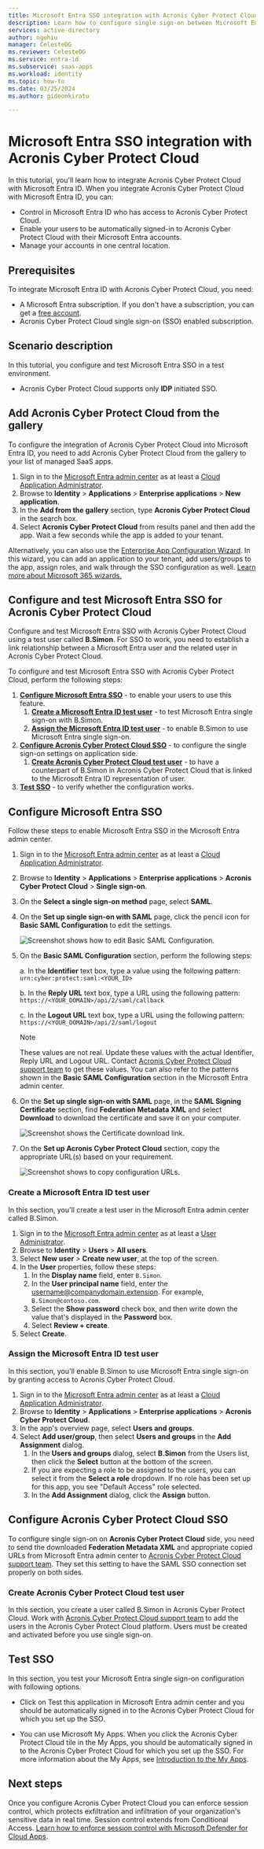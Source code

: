 ```yaml
---
title: Microsoft Entra SSO integration with Acronis Cyber Protect Cloud
description: Learn how to configure single sign-on between Microsoft Entra ID and Acronis Cyber Protect Cloud.
services: active-directory
author: nguhiu
manager: CelesteDG
ms.reviewer: CelesteDG
ms.service: entra-id
ms.subservice: saas-apps
ms.workload: identity
ms.topic: how-to
ms.date: 03/25/2024
ms.author: gideonkiratu

---
```


# Microsoft Entra SSO integration with Acronis Cyber Protect Cloud

In this tutorial, you'll learn how to integrate Acronis Cyber Protect Cloud with Microsoft Entra ID. When you integrate Acronis Cyber Protect Cloud with Microsoft Entra ID, you can:

* Control in Microsoft Entra ID who has access to Acronis Cyber Protect Cloud.
* Enable your users to be automatically signed-in to Acronis Cyber Protect Cloud with their Microsoft Entra accounts.
* Manage your accounts in one central location.

## Prerequisites

To integrate Microsoft Entra ID with Acronis Cyber Protect Cloud, you need:

* A Microsoft Entra subscription. If you don't have a subscription, you can get a [free account](https://azure.microsoft.com/free/).
* Acronis Cyber Protect Cloud single sign-on (SSO) enabled subscription.

## Scenario description

In this tutorial, you configure and test Microsoft Entra SSO in a test environment.

* Acronis Cyber Protect Cloud supports only **IDP** initiated SSO.

## Add Acronis Cyber Protect Cloud from the gallery

To configure the integration of Acronis Cyber Protect Cloud into Microsoft Entra ID, you need to add Acronis Cyber Protect Cloud from the gallery to your list of managed SaaS apps.

1. Sign in to the [Microsoft Entra admin center](https://entra.microsoft.com) as at least a [Cloud Application Administrator](~/identity/role-based-access-control/permissions-reference.md#cloud-application-administrator).
1. Browse to **Identity** > **Applications** > **Enterprise applications** > **New application**.
1. In the **Add from the gallery** section, type **Acronis Cyber Protect Cloud** in the search box.
1. Select **Acronis Cyber Protect Cloud** from results panel and then add the app. Wait a few seconds while the app is added to your tenant.

Alternatively, you can also use the [Enterprise App Configuration Wizard](https://portal.office.com/AdminPortal/home?Q=Docs#/azureadappintegration). In this wizard, you can add an application to your tenant, add users/groups to the app, assign roles, and walk through the SSO configuration as well. [Learn more about Microsoft 365 wizards.](/microsoft-365/admin/misc/azure-ad-setup-guides)

## Configure and test Microsoft Entra SSO for Acronis Cyber Protect Cloud

Configure and test Microsoft Entra SSO with Acronis Cyber Protect Cloud using a test user called **B.Simon**. For SSO to work, you need to establish a link relationship between a Microsoft Entra user and the related user in Acronis Cyber Protect Cloud.

To configure and test Microsoft Entra SSO with Acronis Cyber Protect Cloud, perform the following steps:

1. **[Configure Microsoft Entra SSO](#configure-microsoft-entra-sso)** - to enable your users to use this feature.
    1. **[Create a Microsoft Entra ID test user](#create-a-microsoft-entra-id-test-user)** - to test Microsoft Entra single sign-on with B.Simon.
    1. **[Assign the Microsoft Entra ID test user](#assign-the-microsoft-entra-id-test-user)** - to enable B.Simon to use Microsoft Entra single sign-on.
1. **[Configure Acronis Cyber Protect Cloud SSO](#configure-acronis-cyber-protect-cloud-sso)** - to configure the single sign-on settings on application side.
    1. **[Create Acronis Cyber Protect Cloud test user](#create-acronis-cyber-protect-cloud-test-user)** - to have a counterpart of B.Simon in Acronis Cyber Protect Cloud that is linked to the Microsoft Entra ID representation of user.
1. **[Test SSO](#test-sso)** - to verify whether the configuration works.

## Configure Microsoft Entra SSO

Follow these steps to enable Microsoft Entra SSO in the Microsoft Entra admin center.

1. Sign in to the [Microsoft Entra admin center](https://entra.microsoft.com) as at least a [Cloud Application Administrator](~/identity/role-based-access-control/permissions-reference.md#cloud-application-administrator).
1. Browse to **Identity** > **Applications** > **Enterprise applications** > **Acronis Cyber Protect Cloud** > **Single sign-on**.
1. On the **Select a single sign-on method** page, select **SAML**.
1. On the **Set up single sign-on with SAML** page, click the pencil icon for **Basic SAML Configuration** to edit the settings.

   ![Screenshot shows how to edit Basic SAML Configuration.](common/edit-urls.png "Basic Configuration")

1. On the **Basic SAML Configuration** section, perform the following steps:

    a. In the **Identifier** text box, type a value using the following pattern:
    `urn:cyber:protect:saml:<YOUR_ID>`

    b. In the **Reply URL** text box, type a URL using the following pattern:
    `https://<YOUR_DOMAIN>/api/2/saml/callback`

    c. In the **Logout URL** text box, type a URL using the following pattern:
    `https://<YOUR_DOMAIN>/api/2/saml/logout`

	> [!NOTE]
	> These values are not real. Update these values with the actual Identifier, Reply URL and Logout URL. Contact [Acronis Cyber Protect Cloud support team](mailto:mspsupport@acronis.com) to get these values. You can also refer to the patterns shown in the **Basic SAML Configuration** section in the Microsoft Entra admin center.

1. On the **Set up single sign-on with SAML** page, in the **SAML Signing Certificate** section, find **Federation Metadata XML** and select **Download** to download the certificate and save it on your computer.

	![Screenshot shows the Certificate download link.](common/metadataxml.png "Certificate")

1. On the **Set up Acronis Cyber Protect Cloud** section, copy the appropriate URL(s) based on your requirement.

	![Screenshot shows to copy configuration URLs.](common/copy-configuration-urls.png "Metadata")

### Create a Microsoft Entra ID test user

In this section, you'll create a test user in the Microsoft Entra admin center called B.Simon.

1. Sign in to the [Microsoft Entra admin center](https://entra.microsoft.com) as at least a [User Administrator](~/identity/role-based-access-control/permissions-reference.md#user-administrator).
1. Browse to **Identity** > **Users** > **All users**.
1. Select **New user** > **Create new user**, at the top of the screen.
1. In the **User** properties, follow these steps:
   1. In the **Display name** field, enter `B.Simon`.  
   1. In the **User principal name** field, enter the username@companydomain.extension. For example, `B.Simon@contoso.com`.
   1. Select the **Show password** check box, and then write down the value that's displayed in the **Password** box.
   1. Select **Review + create**.
1. Select **Create**.

### Assign the Microsoft Entra ID test user

In this section, you'll enable B.Simon to use Microsoft Entra single sign-on by granting access to Acronis Cyber Protect Cloud.

1. Sign in to the [Microsoft Entra admin center](https://entra.microsoft.com) as at least a [Cloud Application Administrator](~/identity/role-based-access-control/permissions-reference.md#cloud-application-administrator).
1. Browse to **Identity** > **Applications** > **Enterprise applications** > **Acronis Cyber Protect Cloud**.
1. In the app's overview page, select **Users and groups**.
1. Select **Add user/group**, then select **Users and groups** in the **Add Assignment** dialog.
   1. In the **Users and groups** dialog, select **B.Simon** from the Users list, then click the **Select** button at the bottom of the screen.
   1. If you are expecting a role to be assigned to the users, you can select it from the **Select a role** dropdown. If no role has been set up for this app, you see "Default Access" role selected.
   1. In the **Add Assignment** dialog, click the **Assign** button.

## Configure Acronis Cyber Protect Cloud SSO

To configure single sign-on on **Acronis Cyber Protect Cloud** side, you need to send the downloaded **Federation Metadata XML** and appropriate copied URLs from Microsoft Entra admin center to [Acronis Cyber Protect Cloud support team](mailto:mspsupport@acronis.com). They set this setting to have the SAML SSO connection set properly on both sides.

### Create Acronis Cyber Protect Cloud test user

In this section, you create a user called B.Simon in Acronis Cyber Protect Cloud. Work with [Acronis Cyber Protect Cloud support team](mailto:mspsupport@acronis.com) to add the users in the Acronis Cyber Protect Cloud platform. Users must be created and activated before you use single sign-on.

## Test SSO 

In this section, you test your Microsoft Entra single sign-on configuration with following options.
 
* Click on Test this application in Microsoft Entra admin center and you should be automatically signed in to the Acronis Cyber Protect Cloud for which you set up the SSO.
 
* You can use Microsoft My Apps. When you click the Acronis Cyber Protect Cloud tile in the My Apps, you should be automatically signed in to the Acronis Cyber Protect Cloud for which you set up the SSO. For more information about the My Apps, see [Introduction to the My Apps](https://support.microsoft.com/account-billing/sign-in-and-start-apps-from-the-my-apps-portal-2f3b1bae-0e5a-4a86-a33e-876fbd2a4510).

## Next steps

Once you configure Acronis Cyber Protect Cloud you can enforce session control, which protects exfiltration and infiltration of your organization's sensitive data in real time. Session control extends from Conditional Access. [Learn how to enforce session control with Microsoft Defender for Cloud Apps](/cloud-app-security/proxy-deployment-any-app).